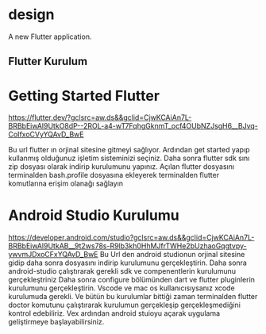 # design

A new Flutter application.

## Flutter Kurulum
# Getting Started Flutter
https://flutter.dev/?gclsrc=aw.ds&&gclid=CjwKCAiAn7L-BRBbEiwAl9UtkO8dP--2ROL-a4-wT7FqhgGknmT_ocf4OUbNZJsgH6__BJvq-CoIfxoCVyYQAvD_BwE

Bu url flutter ın orjinal sitesine gitmeyi sağlıyor.
Ardından get started yapıp kullanmış olduğunuz işletim sisteminizi seçiniz.
Daha sonra flutter sdk sını zip dosyası olarak indirip kurulumunu yapınız.
Açılan flutter dosyasını terminalden bash.profile dosyasına ekleyerek terminalden flutter komutlarına erişim olanağı sağlayın

# Android Studio Kurulumu
https://developer.android.com/studio?gclsrc=aw.ds&&gclid=CjwKCAiAn7L-BRBbEiwAl9UtkAB__9t2ws78s-R9lb3kh0HhMJfrTWHe2bUzhaoGqgtvpy-ywvmJDxoCFxYQAvD_BwE
Bu Url den android studionun orjinal sitesine gidip daha sonra dosyasını indirip kurulumunu gerçekleştirin.
Daha sonra android-studio çalıştırarak gerekli sdk ve compenentlerin kurulumunu gerçekleştriniz 
Daha sonra  configure bölümünden  dart ve flutter pluginlerin kurulumunu gerçekleştirin.
Vscode ve mac os kullanıcısıysanız xcode kurulumuda gerekli.
Ve bütün bu kurulumlar bittiği zaman terminalden flutter doctor komutunu çalıştırarak kurulumun gerçekleşip gerçekleşmediğini kontrol edebiliriz.
Vex ardından android stuioyu açarak uygulama geliştirmeye başlayabilirsiniz.
